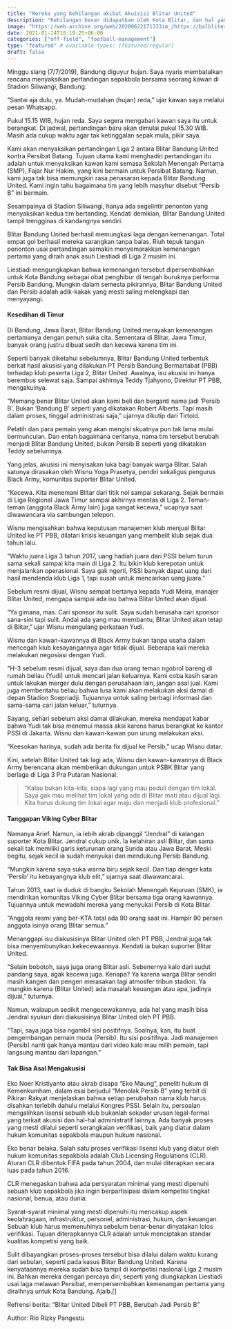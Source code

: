 ```yaml
---
title: "Mereka yang Kehilangan akibat Akuisisi Blitar United"
description: "Kehilangan besar didapatkan oleh Kota Blitar, dan hal yang terkait di dalamnya"
image: "https://web.archive.org/web/20200622171333im_/https://balbliter.id/wp-content/uploads/2019/07/blackarmy.jpg"
date: 2021-01-24T18:19:25+06:00
categories: ["off-field", "football-management"]
type: "featured" # available types: [featured/regular]
draft: false
---
```

Minggu siang (7/7/2019), Bandung diguyur hujan. Saya nyaris membatalkan rencana menyaksikan pertandingan sepakbola bersama seorang kawan di Stadion Siliwangi, Bandung.

“Santai aja dulu, ya. Mudah-mudahan (hujan) reda,” ujar kawan saya melalui pesan Whatsapp.

Pukul 15.15 WIB, hujan reda. Saya segera mengabari kawan saya itu untuk berangkat. Di jadwal, pertandingan baru akan dimulai pukul 15.30 WIB. Masih ada cukup waktu agar tak ketinggalan sepak mula, pikir saya.

Kami akan menyaksikan pertandingan Liga 2 antara Blitar Bandung United kontra Persibat Batang. Tujuan utama kami menghadiri pertandingan itu adalah untuk menyaksikan kawan kami semasa Sekolah Menengah Pertama (SMP), Fajar Nur Hakim, yang kini bermain untuk Persibat Batang. Namun, kami juga tak bisa memungkiri rasa penasaran kepada Blitar Bandung United. Kami ingin tahu bagaimana tim yang lebih masyhur disebut “Persib B” ini bermain.

Sesampainya di Stadion Siliwangi, hanya ada segelintir penonton yang menyaksikan kedua tim bertanding. Kendati demikian, Blitar Bandung United tampil trengginas di kandangnya sendiri.

Blitar Bandung United berhasil memungkasi laga dengan kemenangan. Total empat gol berhasil mereka sarangkan tanpa balas. Riuh tepuk tangan penonton usai pertandingan semakin menyemarakkan kemenangan pertama yang diraih anak asuh Liestiadi di Liga 2 musim ini.

Liestiadi mengungkapkan bahwa kemenangan tersebut dipersembahkan untuk Kota Bandung sebagai obat penghibur di tengah buruknya performa Persib Bandung. Mungkin dalam semesta pikirannya, Blitar Bandung United dan Persib adalah adik-kakak yang mesti saling melengkapi dan menyayangi.

#### Kesedihan di Timur
Di Bandung, Jawa Barat, Blitar Bandung United merayakan kemenangan pertamanya dengan penuh suka cita. Sementara di Blitar, Jawa Timur, banyak orang justru dibuat sedih dan kecewa karena tim ini.

Seperti banyak diketahui sebelumnya, Blitar Bandung United terbentuk berkat hasil akusisi yang dilakukan PT Persib Bandung Bermartabat (PBB) terhadap klub peserta Liga 2, Blitar United. Awalnya, isu akusisi ini hanya berembus selewat saja. Sampai akhirnya Teddy Tjahyono, Direktur PT PBB, mengakuinya.

“Memang benar Blitar United akan kami beli dan berganti nama jadi ‘Persib B’. Bukan ‘Bandung B’ seperti yang dikatakan Robert Alberts. Tapi masih dalam proses, tinggal administrasi saja,” ujarnya dikutip dari Tirtoid.

Pelatih dan para pemain yang akan mengisi skuatnya pun tak lama mulai bermunculan. Dan entah bagaimana ceritanya, nama tim tersebut berubah menjadi Blitar Bandung United, bukan Persib B seperti yang dikatakan Teddy sebelumnya.

Yang jelas, akusisi ini menyisakan luka bagi banyak warga Blitar. Salah satunya dirasakan oleh Wisnu Yoga Prasetya, pendiri sekaligus pengurus Black Army, komunitas suporter Blitar United.

“Kecewa. Kita menemani Blitar dari titik nol sampai sekarang. Sejak bermain di Liga Regional Jawa Timur sampai akhirnya mentas di Liga 2. Teman-teman (anggota Black Army lain) juga sangat kecewa,” ucapnya saat diwawancara via sambungan telepon.

Wisnu mengisahkan bahwa keputusan manajemen klub menjual Blitar United ke PT PBB, dilatari krisis keuangan yang membelit klub sejak dua tahun lalu.

“Waktu juara Liga 3 tahun 2017, uang hadiah juara dari PSSI belum turun sama sekali sampai kita main di Liga 2. Itu bikin klub kerepotan untuk menjalankan operasional. Saya gak ngerti, PSSI banyak dapat uang dari hasil mendenda klub Liga 1, tapi susah untuk mencairkan uang juara.”

Sebelum resmi dijual, Wisnu sempat bertanya kepada Yudi Meira, manajer Blitar United, mengapa sampai ada isu bahwa Blitar United akan dijual.

“Ya gimana, mas. Cari sponsor itu sulit. Saya sudah berusaha cari sponsor sana-sini tapi sulit. Andai ada yang mau membantu, Blitar United akan tetap di Blitar,” ujar Wisnu mengulang perkataan Yudi.

Wisnu dan kawan-kawannya di Black Army bukan tanpa usaha dalam mencegah klub kesayangannya agar tidak dijual. Beberapa kali mereka melakukan negosiasi dengan Yudi.

“H-3 sebelum resmi dijual, saya dan dua orang teman ngobrol bareng di rumah beliau (Yudi) untuk mencari jalan keluarnya. Kami coba kasih saran untuk lakukan merger dulu dengan perusahaan lain, jangan asal jual. Kami juga memberitahu beliau bahwa lusa kami akan melakukan aksi damai di depan Stadion Soepriadji. Tujuannya untuk saling berbagi informasi dan sama-sama cari jalan keluar,” tuturnya.

Sayang, sehari sebelum aksi damai dilakukan, mereka mendapat kabar bahwa Yudi tak bisa menemui massa aksi karena harus berangkat ke kantor PSSI di Jakarta. Wisnu dan kawan-kawan pun urung melakukan aksi.

“Keesokan harinya, sudah ada berita fix dijual ke Persib,” ucap Wisnu datar.

Kini, setelah Blitar United tak lagi ada, Wisnu dan kawan-kawannya di Black Army berencana akan memberikan dukungan untuk PSBK Blitar yang berlaga di Liga 3 Pra Putaran Nasional.

> “Kalau bukan kita-kita, siapa lagi yang mau peduli dengan tim lokal. Saya gak mau melihat tim lokal yang ada di Blitar mati atau dijual lagi. Kita harus dukung tim lokal agar maju dan menjadi klub profesional.”

#### Tanggapan Viking Cyber Blitar
Namanya Arief. Namun, ia lebih akrab dipanggil “Jendral” di kalangan suporter Kota Blitar. Jendral cukup unik. Ia kelahiran asli Blitar, dan sama sekali tak memiliki garis keturunan orang Sunda atau Jawa Barat. Meski begitu, sejak kecil ia sudah menyukai dan mendukung Persib Bandung.

“Mungkin karena saya suka warna biru sejak kecil. Dan tiap denger kata ‘Persib’ itu kebayangnya klub elit,” ujarnya saat diwawancarai.

Tahun 2013, saat ia duduk di bangku Sekolah Menengah Kejuruan (SMK), ia mendirikan komunitas Viking Cyber Blitar bersama tiga orang kawannya. Tujuannya untuk mewadahi mereka yang menyukai Persib di Kota Blitar.

“Anggota resmi yang ber-KTA total ada 90 orang saat ini. Hampir 90 persen anggota isinya orang Blitar semua.”

Menanggapi isu diakusisinya Blitar United oleh PT PBB, Jendral juga tak bisa menyembunyikan kekecewaannya. Kendati ia bukan suporter Blitar United.

“Selain bobotoh, saya juga orang Blitar asli. Sebenernya kalo dari sudut pandang saya, agak kecewa juga. Kenapa? Ya karena warga Blitar sendiri masih kangen dan pengen merasakan lagi atmosfer tribun stadion. Ya mungkin karena (Blitar United) ada masalah keuangan atau apa, jadinya dijual,” tuturnya.

Namun, walaupun sedikit mengecewakannya, ada hal yang masih bisa Jendral syukuri dari diakusisinya Blitar United oleh PT PBB.

“Tapi, saya juga bisa ngambil sisi positifnya. Soalnya, kan, itu buat pengembangan pemain muda (Persib). Itu sisi positifnya. Jadi manajemen  (Persib) nanti gak hanya mantau dari video kalo mau milih pemain, tapi langsung mantau dari lapangan.”

#### Tak Bisa Asal Mengakusisi
Eko Noer Kristiyanto atau akrab disapa “Eko Maung”, peneliti hukum di Kemenkumham, dalam esai berjudul “Menolak Persib B” yang terbit di Pikiran Rakyat menjelaskan bahwa setiap perubahan nama klub harus disahkan terlebih dahulu melalui Kongres PSSI. Selain itu, persoalan mengalihkan lisensi sebuah klub bukanlah sekadar urusan legal-formal yang terkait akusisi dan hal-hal administratif lainnya. Ada banyak proses yang mesti dilalui seperti serangkaian verifikasi, baik yang diatur dalam hukum komunitas sepakbola maupun hukum nasional.

Eko benar belaka. Salah satu proses verifikasi lisensi klub yang diatur oleh hukum komunitas sepakbola adalah Club Licensing  Regulations (CLR). Aturan CLR dibentuk FIFA pada tahun 2004, dan mulai diterapkan secara luas pada tahun 2016.

CLR menegaskan bahwa ada persyaratan minimal yang mesti dipenuhi sebuah klub sepakbola jika ingin berpartisipasi dalam kompetisi tingkat nasional, benua, atau dunia.

Syarat-syarat minimal yang mesti dipenuhi itu mencakup aspek keolahragaan, infrastruktur, personel, administrasi, hukum, dan keuangan. Sebuah klub harus memenuhinya sebelum benar-benar dinyatakan lolos verifikasi. Tujuan diterapkannya CLR adalah untuk menciptakan standar kualitas kompetisi yang baik.

Sulit dibayangkan proses-proses tersebut bisa dilalui dalam waktu kurang dari sebulan, seperti pada kasus Blitar Bandung United. Karena kenyataannya mereka sudah bisa tampil di kompetisi nasional Liga 2 musim ini.  Bahkan mereka dengan percaya diri, seperti yang diungkapkan Liestiadi usai laga melawan Persibat, mempersembahkan kemenangan pertama yang diraihnya untuk Kota Bandung. Ajaib.[]

Refrensi berita:
“Blitar United Dibeli PT PBB, Berubah Jadi Persib B”


Author: Rio Rizky Pangestu